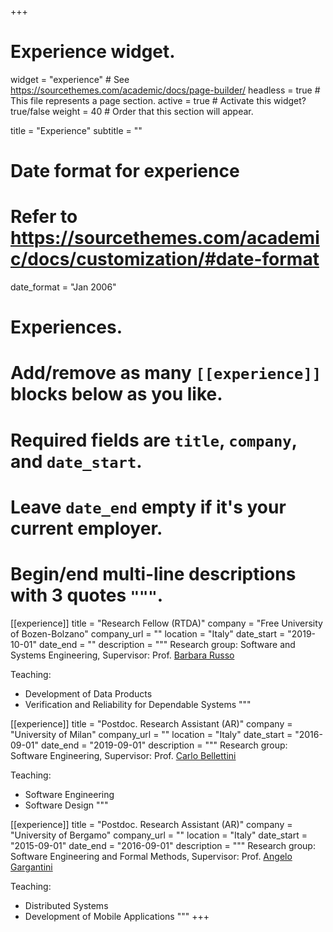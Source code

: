 +++
# Experience widget.
widget = "experience"  # See https://sourcethemes.com/academic/docs/page-builder/
headless = true  # This file represents a page section.
active = true  # Activate this widget? true/false
weight = 40  # Order that this section will appear.

title = "Experience"
subtitle = ""

# Date format for experience
#   Refer to https://sourcethemes.com/academic/docs/customization/#date-format
date_format = "Jan 2006"

# Experiences.
#   Add/remove as many `[[experience]]` blocks below as you like.
#   Required fields are `title`, `company`, and `date_start`.
#   Leave `date_end` empty if it's your current employer.
#   Begin/end multi-line descriptions with 3 quotes `"""`.
[[experience]]
  title = "Research Fellow (RTDA)"
  company = "Free University of Bozen-Bolzano"
  company_url = ""
  location = "Italy"
  date_start = "2019-10-01"
  date_end = ""
  description = """
  Research group: Software and Systems Engineering,
  Supervisor: Prof. [Barbara Russo](http://www.inf.unibz.it/~russo/)

  Teaching:

  * Development of Data Products
  * Verification and Reliability for Dependable Systems
  """

[[experience]]
  title = "Postdoc. Research Assistant (AR)"
  company = "University of Milan"
  company_url = ""
  location = "Italy"
  date_start = "2016-09-01"
  date_end = "2019-09-01"
  description = """
  Research group: Software Engineering,
  Supervisor: Prof. [Carlo Bellettini](https://homes.di.unimi.it/bellettini)

  Teaching:

  * Software Engineering
  * Software Design
  """

[[experience]]
  title = "Postdoc. Research Assistant (AR)"
  company = "University of Bergamo"
  company_url = ""
  location = "Italy"
  date_start = "2015-09-01"
  date_end = "2016-09-01"
  description = """
  Research group: Software Engineering and Formal Methods,
  Supervisor: Prof. [Angelo Gargantini](https://cs.unibg.it/gargantini/)

  Teaching:

  * Distributed Systems
  * Development of Mobile Applications
  """
+++
